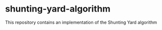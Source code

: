 # shunting-yard-algorithm
This repository contains an implementation of the Shunting Yard algorithm
